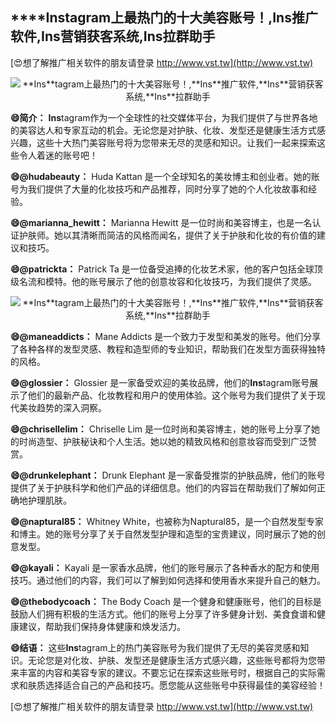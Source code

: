 ## ****Ins**tagram上最热门的十大美容账号！,**Ins**推广软件,**Ins**营销获客系统,**Ins**拉群助手**

[😍想了解推广相关软件的朋友请登录 http://www.vst.tw](http://www.vst.tw)

 <center><img src="https://vst.tw/MP4/tuiguang/png/0.png" alt="**Ins**tagram上最热门的十大美容账号！,**Ins**推广软件,**Ins**营销获客系统,**Ins**拉群助手"></center>

**😄简介：**
**Ins**tagram作为一个全球性的社交媒体平台，为我们提供了与世界各地的美容达人和专家互动的机会。无论您是对护肤、化妆、发型还是健康生活方式感兴趣，这些十大热门美容账号将为您带来无尽的灵感和知识。让我们一起来探索这些令人着迷的账号吧！

**😄@hudabeauty：**
Huda Kattan 是一个全球知名的美妆博主和创业者。她的账号为我们提供了大量的化妆技巧和产品推荐，同时分享了她的个人化妆故事和经验。

**😄@marianna_hewitt：**
Marianna Hewitt 是一位时尚和美容博主，也是一名认证护肤师。她以其清晰而简洁的风格而闻名，提供了关于护肤和化妆的有价值的建议和技巧。

**😄@patrickta：**
Patrick Ta 是一位备受追捧的化妆艺术家，他的客户包括全球顶级名流和模特。他的账号展示了他的创意妆容和化妆技巧，为我们提供了灵感。

 <center><img src="https://vst.tw/MP4/tuiguang/png/4.png" alt="**Ins**tagram上最热门的十大美容账号！,**Ins**推广软件,**Ins**营销获客系统,**Ins**拉群助手"></center>

**😄@maneaddicts：**
Mane Addicts 是一个致力于发型和美发的账号。他们分享了各种各样的发型灵感、教程和造型师的专业知识，帮助我们在发型方面获得独特的风格。

**😄@glossier：**
Glossier 是一家备受欢迎的美妆品牌，他们的**Ins**tagram账号展示了他们的最新产品、化妆教程和用户的使用体验。这个账号为我们提供了关于现代美妆趋势的深入洞察。

**😄@chrisellelim：**
Chriselle Lim 是一位时尚和美容博主，她的账号上分享了她的时尚造型、护肤秘诀和个人生活。她以她的精致风格和创意妆容而受到广泛赞赏。

**😄@drunkelephant：**
Drunk Elephant 是一家备受推崇的护肤品牌，他们的账号提供了关于护肤科学和他们产品的详细信息。他们的内容旨在帮助我们了解如何正确地护理肌肤。

**😄@naptural85：**
Whitney White，也被称为Naptural85，是一个自然发型专家和博主。她的账号分享了关于自然发型护理和造型的宝贵建议，同时展示了她的创意发型。

**😄@kayali：**
Kayali 是一家香水品牌，他们的账号展示了各种香水的配方和使用技巧。通过他们的内容，我们可以了解到如何选择和使用香水来提升自己的魅力。

**😄@thebodycoach：**
The Body Coach 是一个健身和健康账号，他们的目标是鼓励人们拥有积极的生活方式。他们的账号上分享了许多健身计划、美食食谱和健康建议，帮助我们保持身体健康和焕发活力。

**😄结语：**
这些**Ins**tagram上的热门美容账号为我们提供了无尽的美容灵感和知识。无论您是对化妆、护肤、发型还是健康生活方式感兴趣，这些账号都将为您带来丰富的内容和美容专家的建议。不要忘记在探索这些账号时，根据自己的实际需求和肤质选择适合自己的产品和技巧。愿您能从这些账号中获得最佳的美容经验！

[😍想了解推广相关软件的朋友请登录 http://www.vst.tw](http://www.vst.tw)



